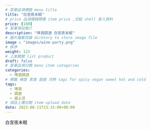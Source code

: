 ```yaml
---
# 菜單品項標題 menu title 
title: "白宮夜未眠"
# price 品項價錢標價 item price ,交給 shell 差入資料
price: [180] 
# 菜單項目簡介 
description: "啤酒調酒 白宮夜未眠"
# 圖片檔案目錄 diretory to store image file
image : "images/wine-party.png"
# 排序
weight: 123 
# 上架開關 list product 
draft: false
# 菜單品項分類 menu item categories 
categories:
  - 啤酒調酒 
# 標籤 辣度 素食 甜食 冷熱 tags for spicy vegan sweet hot and cold 
tags:
  - 啤酒
  - 調酒 
  - 威士忌
# 項目上傳日期 item upload date 
date: 2023-08-11T23:15:00+08:00
---
```


 白宮夜未眠
